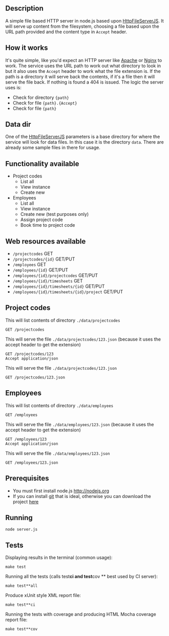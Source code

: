 ## Description
A simple file based HTTP server in node.js based upon [HttpFileServerJS](https://github.com/BoyCook/HttpFileServerJS).
It will serve up content from the filesystem, choosing a file based upon the URL path provided and the content type in `Accept` header.

## How it works
It's quite simple, like you'd expect an HTTP server like [Apache](http://httpd.apache.org) or [Nginx](http://nginx.org) to work.
The service uses the URL path to work out what directory to look in but it also uses the `Accept` header to work what the file extension is.
If the path is a directory it will serve back the contents, if it's a file then it will serve the file back.
If nothing is found a 404 is issued. The logic the server uses is:

* Check for directory `{path}`
* Check for file `{path}.{Accept}`
* Check for file `{path}`

## Data dir
One of the [HttpFileServerJS](https://github.com/BoyCook/HttpFileServerJS) parameters is a base directory for where the
service will look for data files. In this case it is the directory `data`. There are already some sample files in there for usage.

## Functionality available
* Project codes
    * List all
    * View instance
    * Create new
* Employees
    * List all
    * View instance
    * Create new (test purposes only)
    * Assign project code
    * Book time to project code

##  Web resources available
* `/projectcodes` GET
* `/projectcodes/{id}` GET/PUT
* `/employees` GET
* `/employees/{id}` GET/PUT
* `/employees/{id}/projectcodes` GET/PUT
* `/employees/{id}/timesheets` GET
* `/employees/{id}/timesheets/{id}` GET/PUT
* `/employees/{id}/timesheets/{id}/project` GET/PUT

## Project codes

This will list contents of directory `./data/projectcodes`

    GET /projectcodes

This will serve the file `./data/projectcodes/123.json` (because it uses the accept header to get the extension)

    GET /projectcodes/123
    Accept application/json

This will serve the file `./data/projectcodes/123.json`

    GET /projectcodes/123.json

## Employees

This will list contents of directory `./data/employees`

    GET /employees

This will serve the file `./data/employees/123.json` (because it uses the accept header to get the extension)

    GET /employees/123
    Accept application/json

This will serve the file `./data/employees/123.json`

    GET /employees/123.json

## Prerequisites

* You must first install node.js http://nodejs.org
* If you can install [git](http://git**scm.com) that is ideal, otherwise you can download the project [here](https://github.com/BoyCook/ProjectCodesStub/archive/master.zip)

## Running

    node server.js

## Tests

Displaying results in the terminal (common usage):

    make test

Running all the tests (calls test**ci and test**cov ** best used by CI server):

    make test**all

Produce xUnit style XML report file:

    make test**ci

Running the tests with coverage and producing HTML Mocha coverage report file:

    make test**cov
